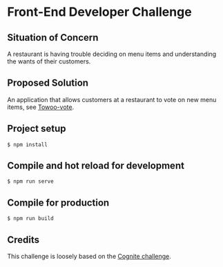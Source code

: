 # Front-End Developer Challenge

## Situation of Concern

A restaurant is having trouble deciding on menu items and understanding the wants of their customers.

## Proposed Solution

An application that allows customers at a restaurant to vote on new menu items, see [Towoo-vote](https://towoo-vote.firebaseapp.com/).

## Project setup

    $ npm install

## Compile and hot reload for development

    $ npm run serve

## Compile for production

    $ npm run build

## Credits

This challenge is loosely based on the [Cognite challenge](https://github.com/cognitedata/fe-interview-challenge-vue).
